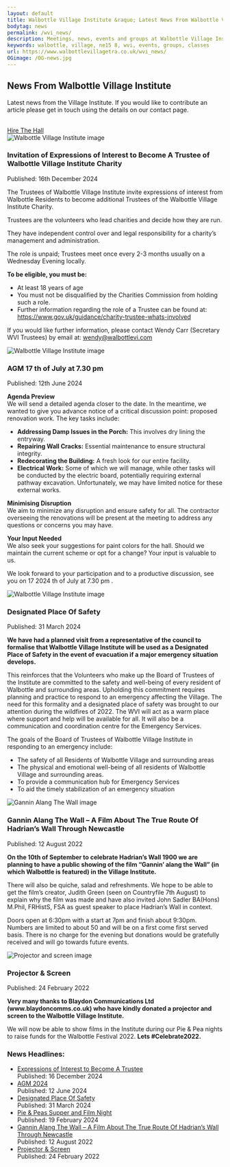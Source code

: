 ```yaml
---
layout: default
title: Walbottle Village Institute &raquo; Latest News From Walbottle Village Institute
bodytag: news
permalink: /wvi_news/
description: Meetings, news, events and groups at Walbottle Village Institute. Hall and facilities detail and hire rates.
keywords: walbottle, village, ne15 8, wvi, events, groups, classes
url: https://www.walbottlevillagetra.co.uk/wvi_news/
OGimage: /OG-news.jpg
---
```

<div class="container-fluid">
	<div class="row intro">  
	  	<div class="col-sm-8 col-xs-12">
			<h2><strong>News From Walbottle Village Institute</strong></h2>
			  <p>Latest news from the Village Institute. If you would like to contribute an article please get in touch using the details on our contact page.<br><br></p>
		</div>   
	  	<div class="col-sm-4 col-xs-12">
			<a href="../wvi_hire/" title="hire the institute hall" target="_self" class="hire" accesskey="h">Hire The Hall</a>
		</div>  
	</div> 
	<div class="row group-list">
		<div class="col-sm-8 col-xs-12">
			<div class="col-xs-12 newsWrap">
				<div class="row" id="trustees">
					<div class="article">
						<div class="col-md-4 col-sm-12 col-xs-12">
							<img src="../assets/images/wvi-01.jpg" loading="lazy" alt="Walbottle Village Institute image" class="img-responsive">
						</div>
						<div class="col-md-8 col-sm-12 col-xs-12">
							<h3><strong>Invitation of Expressions of Interest to Become A Trustee of Walbottle Village Institute Charity</strong></h3>
							<p class="date">Published: 16th December 2024</p>
    <p>The Trustees of Walbottle Village Institute invite expressions of interest from Walbottle Residents to become additional Trustees of the Walbottle Village Institute Charity.</p>
<p>Trustees are the volunteers who lead charities and decide how they are run.</p>
<p>They have independent control over and legal responsibility for a charity’s management and administration.</p>
<p>The role is unpaid; Trustees meet once every 2-3 months usually on a Wednesday Evening locally.</p>
							<p><strong>To be eligible, you must be:</strong></p>
							<ul>
								<li>At least 18 years of age</li>
								<li>You must not be disqualified by the Charities Commission from holding such a role.</li>
								<li>Further information regarding the role of a Trustee can be found at: 
<a href="www.gov.uk/guidance/charity-trustee-whats-involved" title="view link in a new tab" target="_blank">https://www.gov.uk/guidance/charity-trustee-whats-involved</a></li>
							</ul>
							<p>If you would like further information, please contact Wendy Carr (Secretary WVI Trustees) by email at: <a href="mailto:wendy@walbottlevi.com" title="email Wendy Carr">wendy@walbottlevi.com</a></p>
						</div>
					</div>
				</div>
			</div>
			<div class="col-xs-12 newsWrap">
				<div class="row" id="AGM">
					<div class="article">
						<div class="col-md-4 col-sm-12 col-xs-12">
							<img src="../assets/images/wvi-01.jpg" loading="lazy" alt="Walbottle Village Institute image" class="img-responsive">
						</div>
						<div class="col-md-8 col-sm-12 col-xs-12">
							<h3><strong>AGM 17 th of July at 7.30 pm </strong></h3>
							<p class="date">Published: 12th June 2024</p>
    <p><strong>Agenda Preview</strong><br>We will send a detailed agenda closer to the date. In the meantime, we wanted to give you advance notice of a critical discussion point: proposed renovation work. The key tasks include:</p>
    <ul>
        <li><strong>Addressing Damp Issues in the Porch:</strong> This involves dry lining the entryway.</li>
        <li><strong>Repairing Wall Cracks:</strong> Essential maintenance to ensure structural integrity.</li>
        <li><strong>Redecorating the Building:</strong> A fresh look for our entire facility.</li>
        <li><strong>Electrical Work:</strong> Some of which we will manage, while other tasks will be conducted by the electric board, potentially requiring external pathway excavation. Unfortunately, we may have limited notice for these external works.</li>
    </ul>
    <p><strong>Minimising Disruption</strong><br>We aim to minimize any disruption and ensure safety for all. The contractor overseeing the renovations will be present at the meeting to address any questions or concerns you may have.</p>
    <p><strong>Your Input Needed</strong><br>We also seek your suggestions for paint colors for the hall. Should we maintain the current scheme or opt for a change? Your input is valuable to us.</p>
    <p>We look forward to your participation and to a productive discussion, see you on 17 2024 th of July at 7.30 pm .</p>						</div>
					</div>
				</div>
			</div>
			<div class="col-xs-12 newsWrap">
				<div class="row" id="safety">
					<div class="article">
						<div class="col-md-4 col-sm-12 col-xs-12">
							<img src="../assets/images/wvi-01.jpg" loading="lazy" alt="Walbottle Village Institute image" class="img-responsive">
						</div>
						<div class="col-md-8 col-sm-12 col-xs-12">
							<h3><strong>Designated Place Of Safety</strong></h3>
							<p class="date">Published: 31 March 2024</p>
							<p><strong>We have had a planned visit from a representative of the council to formalise that Walbottle Village Institute will be used as a Designated Place of Safety in the event of evacuation if a major emergency situation develops.</strong></p>
							<p>This reinforces that the Volunteers who make up the Board of Trustees of the Institute are committed to the safety and well-being of every resident of Walbottle and surrounding areas. Upholding this commitment requires planning and practice to respond to an emergency affecting the Village. The need for this formality and a designated place of safety was brought to our attention during the wildfires of 2022. The WVI will act as a warm place where support and help will be available for all. It will also be a communication and coordination centre for the Emergency Services.</p>
							<p>The goals of the Board of Trustees of Walbottle Village Institute in responding to an emergency include:</p>
							<ul>
								<li>The safety of all Residents of Walbottle Village and surrounding areas</li>
								<li>The physical and emotional well-being of all residents of Walbottle Village and surrounding areas.</li>
								<li>To provide a communication hub for Emergency Services</li>
								<li>To aid the timely stabilization of an emergency situation</li>
							</ul>
						</div>
					</div>
				</div>
			</div>
			<div class="col-xs-12 newsWrap">
				<div class="row" id="gannin">
					<div class="article">
						<div class="col-md-4 col-sm-12 col-xs-12">
							<img src="../assets/images/gannin@4x-80.jpg" loading="lazy" alt="Gannin Alang The Wall image" class="img-responsive">
						</div>
						<div class="col-md-8 col-sm-12 col-xs-12">
							<h3><strong>Gannin Alang The Wall – A Film About The True Route Of Hadrian’s Wall Through Newcastle</strong></h3>
							<p class="date">Published: 12 August 2022</p>
							<p><strong>On the 10th of September to celebrate Hadrian’s Wall 1900 we are planning to have a public showing of the film “Gannin’ alang the Wall” (in which Walbottle is featured) in the Village Institute.</strong></p>
							<p>There will also be quiche, salad and refreshments. We hope to be able to get the film’s creator, Judith Green (seen on Countryfile 7th August) to explain why the film was made and have also invited John Sadler BA(Hons) M.Phil, FRHistS, FSA as guest speaker to place Hadrian’s Wall in context.</p>
							<p>Doors open at 6:30pm with a start at 7pm and finish about 9:30pm. Numbers are limited to about 50 and will be on a first come first served basis. There is no charge for the evening but donations would be gratefully received and will go towards future events.</p>
						</div>
					</div>
				</div>
			</div>
			<div class="col-xs-12 newsWrap">
				<div class="row" id="projector">
					<div class="article">
						<div class="col-md-4 col-sm-12 col-xs-12">
							<img src="../assets/images/projector.jpg" loading="lazy" alt="Projector and screen image" class="img-responsive">
						</div>
						<div class="col-md-8 col-sm-12 col-xs-12">
							<h3><strong>Projector &amp; Screen</strong></h3>
							<p class="date">Published: 24 February 2022</p>
							<p><strong>Very many thanks to Blaydon Communications Ltd (www.blaydoncomms.co.uk) who have kindly donated a projector and screen to the Walbottle Village Institute.</strong></p>
							<p>We will now be able to show films in the Institute during our Pie &amp; Pea nights to raise funds for the Walbottle Festival 2022. <strong>Lets #Celebrate2022.</strong></p>
						</div>
					</div>
				</div>
			</div>
		</div>
		<div class="col-xs-4 group-listings">
			<div class="group-listings-wrap">
			<h3><strong>News Headlines:</strong></h3>
			<ul>
			<li><a href="#trustees" title="view 'Trustees' article">Expressions of Interest to Become A Trustee</a><br><span>Published: 16 December 2024</span></li>
			<li><a href="#AGM" title="view 'AGM' article">AGM 2024</a><br><span>Published: 12 June 2024</span></li>
			<li><a href="#safety" title="view 'Designated Place Of Safety' article">Designated Place Of Safety</a><br><span>Published: 31 March 2024</span></li>
			<li><a href="#pie_peas" title="view 'Pie &amp; Peas Supper and Film Night' article">Pie &amp; Peas Supper and Film Night</a><br><span>Published: 19 February 2024</span></li>
			<li><a href="#gannin" title="view 'Gannin Alang The Wall' article">Gannin Alang The Wall – A Film About The True Route Of Hadrian’s Wall Through Newcastle</a><br><span>Published: 12 August 2022</span></li>
			<li><a href="#gannin" title="view 'Projector &amp; Screen' article">Projector &amp; Screen</a><br><span>Published: 24 February 2022</span></li>
			</ul>
			</div>
		</div> 
	</div>
</div> <!-- /container -->
